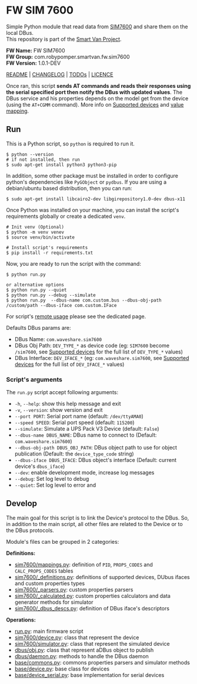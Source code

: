 # FW SIM 7600

Simple Python module that read data
from [SIM7600](https://www.waveshare.com/catalogsearch/result/index/?mode=list&q=sim7600)
and share them on the local DBus.<br />
This repository is part of
the [Smart Van Project](https://smartvan.johnosproject.org/).

**FW Name:** FW SIM7600<br />
**FW Group:** com.robypomper.smartvan.fw.sim7600<br />
**FW Version:** 1.0.1-DEV

[README](README.md) | [CHANGELOG](CHANGELOG.md) | [TODOs](TODOs.md) | [LICENCE](LICENCE.md)

Once ran, this script **sends AT commands and reads their responses using the
serial specified port then notify the DBus with updated values**. The DBus
service and his properties depends on the model get from the device (using the
`AT+CGMM` command). More info on [Supported devices](/docs/supported_devices.md) and [value mapping](/docs/values_mapping.md).

## Run

This is a Python script, so `python` is required to run it.

```shell
$ python --version
# if not installed, then run
$ sudo apt-get install python3 python3-pip
```

In addition, some other package must be installed in order to configure
python's dependencies like `PyGObject` or `pydbus`. If you are using a
debian/ubuntu based distribution, then you can run:

```shell
$ sudo apt-get install libcairo2-dev libgirepository1.0-dev dbus-x11
```

Once Python was installed on your machine, you can install the script's
requirements globally or create a dedicated `venv`.

```shell
# Init venv (Optional)
$ python -m venv venev
$ source venv/bin/activate

# Install script's requirements
$ pip install -r requirements.txt
```

Now, you are ready to run the script with the command:

```shell
$ python run.py

or alternative options
$ python run.py --quiet
$ python run.py --debug --simulate
$ python run.py  --dbus-name com.custom.bus --dbus-obj-path /custom/path --dbus-iface com.custom.IFace
```

For script's [remote usage](docs/remote_usage.md) please see the dedicated page.

Defaults DBus params are:

* DBus Name: `com.waveshare.sim7600`
* DBus Obj Path: `DEV_TYPE_*` as device code (eg: `SIM7600` become
  `/sim7600`, see [Supported devices](/docs/supported_devices.md) for
  the full list of `DEV_TYPE_*` values)
* DBus Interface: `DEV_IFACE_*` (eg: `com.waveshare.sim7600`,
  see [Supported devices](/docs/supported_devices.md) for the full list of
  `DEV_IFACE_*` values)

### Script's arguments

The `run.py` script accept following arguments:

* `-h`, `--help`: show this help message and exit
* `-v`, `--version`: show version and exit
* `--port PORT`: Serial port name (default: `/dev/ttyAMA0`)
* `--speed SPEED`: Serial port speed (default: `115200`)
* `--simulate`: Simulate a UPS Pack V3 Device  (default: `False`)
* `--dbus-name DBUS_NAME`: DBus name to connect to (Default: `com.waveshare.sim7600`)
* `--dbus-obj-path DBUS_OBJ_PATH`: DBus object path to use for object
  publication (Default: the `device_type_code` string)
* `--dbus-iface DBUS_IFACE`: DBus object's interface (Default: current device's
  `dbus_iface`)
* `--dev`: enable development mode, increase log messages
* `--debug`: Set log level to debug
* `--quiet`: Set log level to error and

## Develop

The main goal for this script is to link the Device's protocol to the DBus.
So, in addition to the main script, all other files are related to the Device
or to the DBus protocols.

Module's files can be grouped in 2 categories:

**Definitions:**

* [sim7600/mappings.py](/fw_sim7600/sim7600/mappings.py):
  definition of `PID`, `PROPS_CODES` and `CALC_PROPS_CODES` tables
* [sim7600/_definitions.py](/fw_sim7600/sim7600/_definitions.py):
  definitions of supported devices, DUbus ifaces and custom properties types
* [sim7600/_parsers.py](/fw_sim7600/sim7600/_parsers.py):
  custom properties parsers
* [sim7600/_calculated.py](/fw_sim7600/sim7600/_calculated.py):
  custom properties calculators and data generator methods for simulator
* [sim7600/_dbus_descs.py](/fw_sim7600/sim7600/_dbus_descs.py):
  definition of DBus iface's descriptors

**Operations:**

* [run.py](run.py):
  main firmware script
* [sim7600/device.py](/fw_sim7600/sim7600/device.py):
  class that represent the device
* [sim7600/simulator.py](/fw_sim7600/sim7600/simulator.py):
  class that represent the simulated device
* [dbus/obj.py](/fw_sim7600/dbus/obj.py):
  class that represent aDBus object to publish
* [dbus/daemon.py](/fw_sim7600/dbus/daemon.py):
  methods to handle the DBus daemon
* [base/commons.py](/fw_sim7600/base/commons.py):
  commons properties parsers and simulator methods
* [base/device.py](/fw_sim7600/base/device.py):
  base class for devices
* [base/device_serial.py](/fw_sim7600/base/device_serial.py):
  base implementation for serial devices
